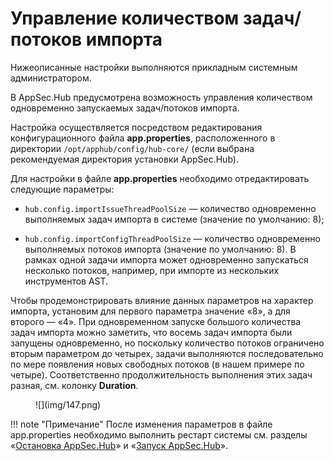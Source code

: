 # Управление количеством задач/потоков импорта

Нижеописанные настройки выполняются прикладным системным администратором.

В AppSec.Hub предусмотрена возможность управления количеством одновременно запускаемых задач/потоков импорта.

Настройка осуществляется посредством редактирования конфигурационного файла **app.properties**, расположенного в директории `/opt/apphub/config/hub-core/` (если выбрана рекомендуемая директория установки AppSec.Hub).

Для настройки в файле **app.properties** необходимо отредактировать следующие параметры:

* `hub.config.importIssueThreadPoolSize` — количество одновременно выполняемых задач импорта в системе (значение по умолчанию: 8);

* `hub.config.importConfigThreadPoolSize` — количество одновременно выполняемых потоков импорта (значение по умолчанию: 8). В рамках одной задачи импорта может одновременно запускаться несколько потоков, например, при импорте из нескольких инструментов AST.

Чтобы продемонстрировать влияние данных параметров на характер импорта, установим для первого параметра значение «8», а для второго — «4». При одновременном запуске большого количества задач импорта можно заметить, что восемь задач импорта были запущены одновременно, но поскольку количество потоков ограничено вторым параметром до четырех, задачи выполняются последовательно по мере появления новых свободных потоков (в нашем примере по четыре). Соответственно продолжительность выполнения этих задач разная, см. колонку **Duration**.

<figure markdown>![](img/147.png)</figure>

!!! note "Примечание"
    После изменения параметров в файле app.properties необходимо выполнить рестарт системы см. разделы «[Остановка AppSec.Hub](../installing%2C%20running%20and%20updating%20AppSec.Hub/#appsechub_3)» и «[Запуск AppSec.Hub](../installing%2C%20running%20and%20updating%20AppSec.Hub/#appsechub_2)».